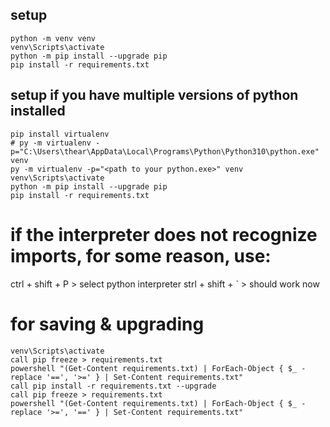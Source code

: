 ## setup
```
python -m venv venv
venv\Scripts\activate
python -m pip install --upgrade pip
pip install -r requirements.txt
```

## setup if you have multiple versions of python installed
```
pip install virtualenv
# py -m virtualenv -p="C:\Users\thear\AppData\Local\Programs\Python\Python310\python.exe" venv
py -m virtualenv -p="<path to your python.exe>" venv
venv\Scripts\activate
python -m pip install --upgrade pip
pip install -r requirements.txt
```

# if the interpreter does not recognize imports, for some reason, use:
ctrl + shift + P > select python interpreter
strl + shift + ` > should work now

# for saving & upgrading
```
venv\Scripts\activate
call pip freeze > requirements.txt
powershell "(Get-Content requirements.txt) | ForEach-Object { $_ -replace '==', '>=' } | Set-Content requirements.txt"
call pip install -r requirements.txt --upgrade
call pip freeze > requirements.txt
powershell "(Get-Content requirements.txt) | ForEach-Object { $_ -replace '>=', '==' } | Set-Content requirements.txt"
```
